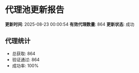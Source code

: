 # 代理池更新报告

**更新时间**: 2025-08-23 00:00:54
**有效代理数量**: 864
**更新状态**:  成功

## 代理统计
- 总获取: 864
- 验证通过: 864
- 成功率: 100%
